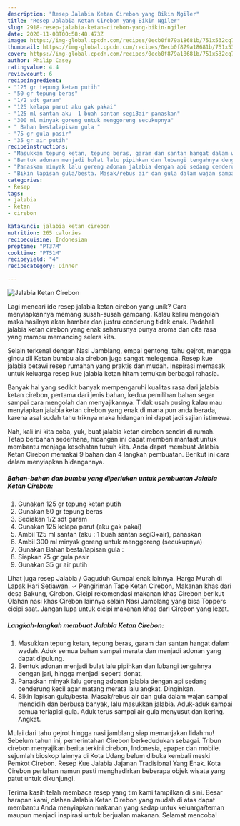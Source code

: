 ```yaml
---
description: "Resep Jalabia Ketan Cirebon yang Bikin Ngiler"
title: "Resep Jalabia Ketan Cirebon yang Bikin Ngiler"
slug: 2918-resep-jalabia-ketan-cirebon-yang-bikin-ngiler
date: 2020-11-08T00:58:48.473Z
image: https://img-global.cpcdn.com/recipes/0ecb0f879a18681b/751x532cq70/jalabia-ketan-cirebon-foto-resep-utama.jpg
thumbnail: https://img-global.cpcdn.com/recipes/0ecb0f879a18681b/751x532cq70/jalabia-ketan-cirebon-foto-resep-utama.jpg
cover: https://img-global.cpcdn.com/recipes/0ecb0f879a18681b/751x532cq70/jalabia-ketan-cirebon-foto-resep-utama.jpg
author: Philip Casey
ratingvalue: 4.4
reviewcount: 6
recipeingredient:
- "125 gr tepung ketan putih"
- "50 gr tepung beras"
- "1/2 sdt garam"
- "125 kelapa parut aku gak pakai"
- "125 ml santan aku  1 buah santan segi3air panaskan"
- "300 ml minyak goreng untuk menggoreng secukupnya"
- " Bahan bestalapisan gula "
- "75 gr gula pasir"
- "35 gr air putih"
recipeinstructions:
- "Masukkan tepung ketan, tepung beras, garam dan santan hangat dalam wadah. Aduk semua bahan sampai merata dan menjadi adonan yang dapat dipulung."
- "Bentuk adonan menjadi bulat lalu pipihkan dan lubangi tengahnya dengan jari, hingga menjadi seperti donat."
- "Panaskan minyak lalu goreng adonan jalabia dengan api sedang cenderung kecil agar matang merata lalu angkat. Dinginkan."
- "Bikin lapisan gula/besta. Masak/rebus air dan gula dalam wajan sampai mendidih dan berbusa banyak, lalu masukkan jalabia. Aduk-aduk sampai semua terlapisi gula. Aduk terus sampai air gula menyusut dan kering. Angkat."
categories:
- Resep
tags:
- jalabia
- ketan
- cirebon

katakunci: jalabia ketan cirebon 
nutrition: 265 calories
recipecuisine: Indonesian
preptime: "PT37M"
cooktime: "PT51M"
recipeyield: "4"
recipecategory: Dinner

---
```



![Jalabia Ketan Cirebon](https://img-global.cpcdn.com/recipes/0ecb0f879a18681b/751x532cq70/jalabia-ketan-cirebon-foto-resep-utama.jpg)

Lagi mencari ide resep jalabia ketan cirebon yang unik? Cara menyiapkannya memang susah-susah gampang. Kalau keliru mengolah maka hasilnya akan hambar dan justru cenderung tidak enak. Padahal jalabia ketan cirebon yang enak seharusnya punya aroma dan cita rasa yang mampu memancing selera kita.

Selain terkenal dengan Nasi Jamblang, empal gentong, tahu gejrot, mangga gincu dll Ketan bumbu ala cirebon juga sangat melegenda. Resep kue jalabia betawi resep rumahan yang praktis dan mudah. Inspirasi memasak untuk keluarga resep kue jalabia ketan hitam temukan berbagai rahasia.

Banyak hal yang sedikit banyak mempengaruhi kualitas rasa dari jalabia ketan cirebon, pertama dari jenis bahan, kedua pemilihan bahan segar sampai cara mengolah dan menyajikannya. Tidak usah pusing kalau mau menyiapkan jalabia ketan cirebon yang enak di mana pun anda berada, karena asal sudah tahu triknya maka hidangan ini dapat jadi sajian istimewa.


Nah, kali ini kita coba, yuk, buat jalabia ketan cirebon sendiri di rumah. Tetap berbahan sederhana, hidangan ini dapat memberi manfaat untuk membantu menjaga kesehatan tubuh kita. Anda dapat membuat Jalabia Ketan Cirebon memakai 9 bahan dan 4 langkah pembuatan. Berikut ini cara dalam menyiapkan hidangannya.

<!--inarticleads1-->

##### Bahan-bahan dan bumbu yang diperlukan untuk pembuatan Jalabia Ketan Cirebon:

1. Gunakan 125 gr tepung ketan putih
1. Gunakan 50 gr tepung beras
1. Sediakan 1/2 sdt garam
1. Gunakan 125 kelapa parut (aku gak pakai)
1. Ambil 125 ml santan (aku : 1 buah santan segi3+air), panaskan
1. Ambil 300 ml minyak goreng untuk menggoreng (secukupnya)
1. Gunakan  Bahan besta/lapisan gula :
1. Siapkan 75 gr gula pasir
1. Gunakan 35 gr air putih


Lihat juga resep Jalabia / Gaguduh Gumpal enak lainnya. Harga Murah di Lapak Hari Setiawan. ✓ Pengiriman Tape Ketan Cirebon, Makanan khas dari desa Bakung, Cirebon. Cicipi rekomendasi makanan khas Cirebon berikut Olahan nasi khas Cirebon lainnya selain Nasi Jamblang yang bisa Toppers cicipi saat. Jangan lupa untuk cicipi makanan khas dari Cirebon yang lezat. 

<!--inarticleads2-->

##### Langkah-langkah membuat Jalabia Ketan Cirebon:

1. Masukkan tepung ketan, tepung beras, garam dan santan hangat dalam wadah. Aduk semua bahan sampai merata dan menjadi adonan yang dapat dipulung.
1. Bentuk adonan menjadi bulat lalu pipihkan dan lubangi tengahnya dengan jari, hingga menjadi seperti donat.
1. Panaskan minyak lalu goreng adonan jalabia dengan api sedang cenderung kecil agar matang merata lalu angkat. Dinginkan.
1. Bikin lapisan gula/besta. Masak/rebus air dan gula dalam wajan sampai mendidih dan berbusa banyak, lalu masukkan jalabia. Aduk-aduk sampai semua terlapisi gula. Aduk terus sampai air gula menyusut dan kering. Angkat.


Mulai dari tahu gejrot hingga nasi jamblang siap memanjakan lidahmu! Sebelum tahun ini, pemerintahan Cirebon berkedudukan sebagai. Tribun cirebon menyajikan berita terkini cirebon, Indonesia, epaper dan mobile. sejumlah bioskop lainnya di Kota Udang belum dibuka kembali meski Pemkot Cirebon. Resep Kue Jalabia Jajanan Tradisional Yang Enak. Kota Cirebon perlahan namun pasti menghadirkan beberapa objek wisata yang patut untuk dikunjungi. 

Terima kasih telah membaca resep yang tim kami tampilkan di sini. Besar harapan kami, olahan Jalabia Ketan Cirebon yang mudah di atas dapat membantu Anda menyiapkan makanan yang sedap untuk keluarga/teman maupun menjadi inspirasi untuk berjualan makanan. Selamat mencoba!
